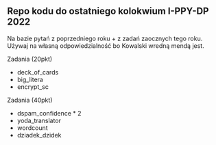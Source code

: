 ## Repo kodu do ostatniego kolokwium I-PPY-DP 2022

Na bazie pytań z poprzedniego roku + z zadań zaocznych tego roku. Używaj na własną odpowiedzialność bo Kowalski wredną mendą jest.

Zadania (20pkt)

-   deck_of_cards
-   big_litera
-   encrypt_sc

Zadania (40pkt)

-   dspam_confidence \* 2
-   yoda_translator
-   wordcount
-   dziadek_dzidek
